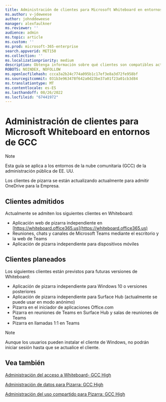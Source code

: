 ```yaml
---
title: Administración de clientes para Microsoft Whiteboard en entornos de GCC
ms.author: v-jdeweese
author: johnddeweese
manager: alexfaulkner
ms.reviewer: ''
audience: admin
ms.topic: article
ms.custom: ''
ms.prod: microsoft-365-enterprise
search.appverid: MET150
ms.collection: ''
ms.localizationpriority: medium
description: Obtenga información sobre qué clientes son compatibles actualmente con Whiteboard.
ROBOTS: NOINDEX, NOFOLLOW
ms.openlocfilehash: ccca3a2b24c774a095b1c17ef3e8a3d72fe958bf
ms.sourcegitcommit: 031b3e963478f642a0d23be37a01f23a01cb3d84
ms.translationtype: MT
ms.contentlocale: es-ES
ms.lasthandoff: 08/26/2022
ms.locfileid: "67441972"
---
```

# <a name="manage-clients-for-microsoft-whiteboard-in-gcc-environments"></a>Administración de clientes para Microsoft Whiteboard en entornos de GCC

> [!NOTE]
> Esta guía se aplica a los entornos de la nube comunitaria (GCC) de la administración pública de EE. UU.

Los clientes de pizarra se están actualizando actualmente para admitir OneDrive para la Empresa.

## <a name="clients-supported"></a>Clientes admitidos

Actualmente se admiten los siguientes clientes en Whiteboard:

- Aplicación web de pizarra independiente en [https://whiteboard.office365.us](https://whiteboard.office365.us)
- Reuniones, chats y canales de Microsoft Teams mediante el escritorio y la web de Teams
- Aplicación de pizarra independiente para dispositivos móviles

## <a name="clients-planned"></a>Clientes planeados

Los siguientes clientes están previstos para futuras versiones de Whiteboard:

- Aplicación de pizarra independiente para Windows 10 o versiones posteriores
- Aplicación de pizarra independiente para Surface Hub (actualmente se puede usar en modo anónimo)
- Pizarra en el iniciador de aplicaciones Office.com
- Pizarra en reuniones de Teams en Surface Hub y salas de reuniones de Teams
- Pizarra en llamadas 1:1 en Teams

> [!NOTE]
> Aunque los usuarios pueden instalar el cliente de Windows, no podrán iniciar sesión hasta que se actualice el cliente.

## <a name="see-also"></a>Vea también

[Administración del acceso a Whiteboard- GCC High](manage-whiteboard-access-gcc-high.md)

[Administración de datos para Pizarra: GCC High](manage-data-gcc-high.md)

[Administración del uso compartido para Pizarra: GCC High](manage-sharing-gcc-high.md)
